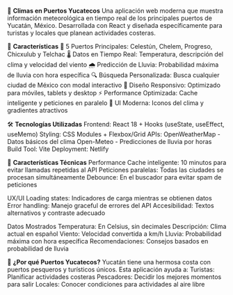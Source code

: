 🌊 **Climas en Puertos Yucatecos**
Una aplicación web moderna que muestra información meteorológica en tiempo real de los principales puertos de Yucatán, México. Desarrollada con React y diseñada específicamente para turistas y locales que planean actividades costeras.

🚀 **Características**
📍 5 Puertos Principales: Celestún, Chelem, Progreso, Chicxulub y Telchac
🌡️ Datos en Tiempo Real: Temperatura, descripción del clima y velocidad del viento
🌧️ Predicción de Lluvia: Probabilidad máxima de lluvia con hora específica
🔍 Búsqueda Personalizada: Busca cualquier ciudad de México con modal interactivo
📱 Diseño Responsivo: Optimizado para móviles, tablets y desktop
⚡ Performance Optimizada: Cache inteligente y peticiones en paralelo
🎨 UI Moderna: Iconos del clima y gradientes atractivos

🛠️ **Tecnologías Utilizadas**
Frontend: React 18 + Hooks (useState, useEffect, useMemo)
Styling: CSS Modules + Flexbox/Grid
APIs:
  OpenWeatherMap - Datos básicos del clima
  Open-Meteo - Predicciones de lluvia por horas  
Build Tool: Vite
Deployment: Netlify

🎯 **Características Técnicas**
Performance
Cache inteligente: 10 minutos para evitar llamadas repetidas al API
Peticiones paralelas: Todas las ciudades se procesan simultáneamente
Debounce: En el buscador para evitar spam de peticiones

UX/UI
Loading states: Indicadores de carga mientras se obtienen datos
Error handling: Manejo graceful de errores del API
Accesibilidad: Textos alternativos y contraste adecuado

Datos Mostrados
Temperatura: En Celsius, sin decimales
Descripción: Clima actual en español
Viento: Velocidad convertida a km/h
Lluvia: Probabilidad máxima con hora específica
Recomendaciones: Consejos basados en probabilidad de lluvia

🌊 **¿Por qué Puertos Yucatecos?**
Yucatán tiene una hermosa costa con puertos pesqueros y turísticos únicos. Esta aplicación ayuda a:
Turistas: Planificar actividades costeras
Pescadores: Decidir los mejores momentos para salir
Locales: Conocer condiciones para actividades al aire libre
